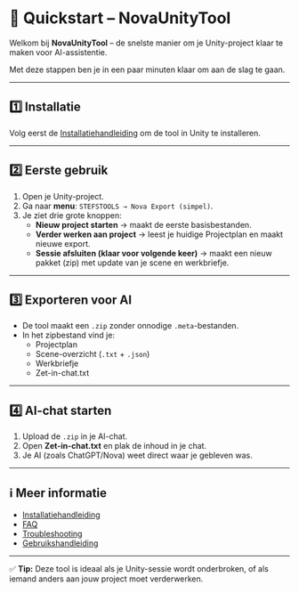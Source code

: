 # 🚀 Quickstart – NovaUnityTool

Welkom bij **NovaUnityTool** – de snelste manier om je Unity-project klaar te maken voor AI-assistentie.

Met deze stappen ben je in een paar minuten klaar om aan de slag te gaan.

---

## 1️⃣ Installatie
Volg eerst de [Installatiehandleiding](INSTALL.md) om de tool in Unity te installeren.

---

## 2️⃣ Eerste gebruik
1. Open je Unity-project.
2. Ga naar **menu**: `STEFSTOOLS → Nova Export (simpel)`.
3. Je ziet drie grote knoppen:
   - **Nieuw project starten** → maakt de eerste basisbestanden.
   - **Verder werken aan project** → leest je huidige Projectplan en maakt nieuwe export.
   - **Sessie afsluiten (klaar voor volgende keer)** → maakt een nieuw pakket (zip) met update van je scene en werkbriefje.

---

## 3️⃣ Exporteren voor AI
- De tool maakt een `.zip` zonder onnodige `.meta`-bestanden.
- In het zipbestand vind je:
  - Projectplan
  - Scene-overzicht (`.txt` + `.json`)
  - Werkbriefje
  - Zet-in-chat.txt

---

## 4️⃣ AI-chat starten
1. Upload de `.zip` in je AI-chat.
2. Open **Zet-in-chat.txt** en plak de inhoud in je chat.
3. Je AI (zoals ChatGPT/Nova) weet direct waar je gebleven was.

---

## ℹ️ Meer informatie
- [Installatiehandleiding](INSTALL.md)
- [FAQ](FAQ.md)
- [Troubleshooting](TROUBLESHOOTING.md)
- [Gebruikshandleiding](USAGE.md)

---

✅ **Tip:** Deze tool is ideaal als je Unity-sessie wordt onderbroken, of als iemand anders aan jouw project moet verderwerken.
